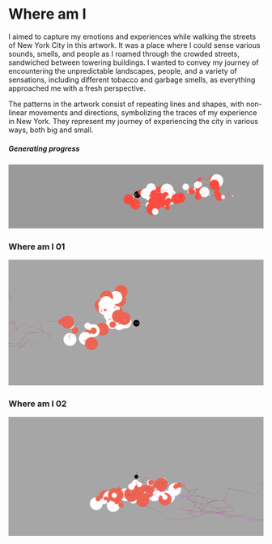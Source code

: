 # Where am I


I aimed to capture my emotions and experiences while walking the streets of New York City in this artwork. It was a place where I could sense various sounds, smells, and people as I roamed through the crowded streets, sandwiched between towering buildings. I wanted to convey my journey of encountering the unpredictable landscapes, people, and a variety of sensations, including different tobacco and garbage smells, as everything approached me with a fresh perspective.

The patterns in the artwork consist of repeating lines and shapes, with non-linear movements and directions, symbolizing the traces of my experience in New York. They represent my journey of experiencing the city in various ways, both big and small.


##### Generating progress
![where_am_I](where_am_I_.gif "Where am I _example")

### Where am I 01
![where_am_I](where_am_I_01.png "Where am I _1")

### Where am I 02
![where_am_I](where_am_I_02.png "Where am I _2")



